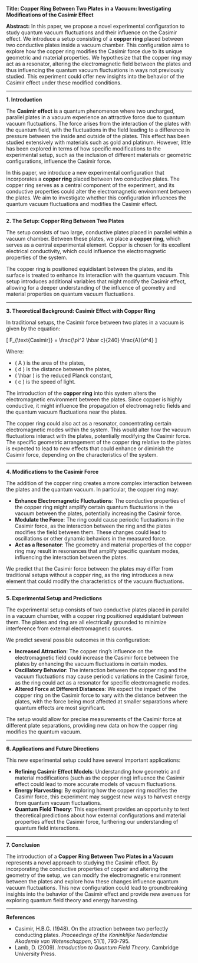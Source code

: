 **Title: Copper Ring Between Two Plates in a Vacuum: Investigating Modifications of the Casimir Effect**

**Abstract:**
In this paper, we propose a novel experimental configuration to study quantum vacuum fluctuations and their influence on the Casimir effect. We introduce a setup consisting of a **copper ring** placed between two conductive plates inside a vacuum chamber. This configuration aims to explore how the copper ring modifies the Casimir force due to its unique geometric and material properties. We hypothesize that the copper ring may act as a resonator, altering the electromagnetic field between the plates and thus influencing the quantum vacuum fluctuations in ways not previously studied. This experiment could offer new insights into the behavior of the Casimir effect under these modified conditions.

---

**1. Introduction**

The **Casimir effect** is a quantum phenomenon where two uncharged, parallel plates in a vacuum experience an attractive force due to quantum vacuum fluctuations. The force arises from the interaction of the plates with the quantum field, with the fluctuations in the field leading to a difference in pressure between the inside and outside of the plates. This effect has been studied extensively with materials such as gold and platinum. However, little has been explored in terms of how specific modifications to the experimental setup, such as the inclusion of different materials or geometric configurations, influence the Casimir force.

In this paper, we introduce a new experimental configuration that incorporates a **copper ring** placed between two conductive plates. The copper ring serves as a central component of the experiment, and its conductive properties could alter the electromagnetic environment between the plates. We aim to investigate whether this configuration influences the quantum vacuum fluctuations and modifies the Casimir effect.

---

**2. The Setup: Copper Ring Between Two Plates**

The setup consists of two large, conductive plates placed in parallel within a vacuum chamber. Between these plates, we place a **copper ring**, which serves as a central experimental element. Copper is chosen for its excellent electrical conductivity, which could influence the electromagnetic properties of the system.

The copper ring is positioned equidistant between the plates, and its surface is treated to enhance its interaction with the quantum vacuum. This setup introduces additional variables that might modify the Casimir effect, allowing for a deeper understanding of the influence of geometry and material properties on quantum vacuum fluctuations.

---

**3. Theoretical Background: Casimir Effect with Copper Ring**

In traditional setups, the Casimir force between two plates in a vacuum is given by the equation:

\[
F_{\text{Casimir}} = \frac{\pi^2 \hbar c}{240} \frac{A}{d^4}
\]

Where:
- \( A \) is the area of the plates,
- \( d \) is the distance between the plates,
- \( \hbar \) is the reduced Planck constant,
- \( c \) is the speed of light.

The introduction of the **copper ring** into this system alters the electromagnetic environment between the plates. Since copper is highly conductive, it might influence the propagation of electromagnetic fields and the quantum vacuum fluctuations near the plates. 

The copper ring could also act as a resonator, concentrating certain electromagnetic modes within the system. This would alter how the vacuum fluctuations interact with the plates, potentially modifying the Casimir force. The specific geometric arrangement of the copper ring relative to the plates is expected to lead to new effects that could enhance or diminish the Casimir force, depending on the characteristics of the system.

---

**4. Modifications to the Casimir Force**

The addition of the copper ring creates a more complex interaction between the plates and the quantum vacuum. In particular, the copper ring may:

- **Enhance Electromagnetic Fluctuations**: The conductive properties of the copper ring might amplify certain quantum fluctuations in the vacuum between the plates, potentially increasing the Casimir force.
- **Modulate the Force**: The ring could cause periodic fluctuations in the Casimir force, as the interaction between the ring and the plates modifies the field between them. These changes could lead to oscillations or other dynamic behaviors in the measured force.
- **Act as a Resonator**: The geometry and material properties of the copper ring may result in resonances that amplify specific quantum modes, influencing the interaction between the plates.

We predict that the Casimir force between the plates may differ from traditional setups without a copper ring, as the ring introduces a new element that could modify the characteristics of the vacuum fluctuations.

---

**5. Experimental Setup and Predictions**

The experimental setup consists of two conductive plates placed in parallel in a vacuum chamber, with a copper ring positioned equidistant between them. The plates and ring are all electrically grounded to minimize interference from external electromagnetic sources.

We predict several possible outcomes in this configuration:
- **Increased Attraction**: The copper ring’s influence on the electromagnetic field could increase the Casimir force between the plates by enhancing the vacuum fluctuations in certain modes.
- **Oscillatory Behavior**: The interaction between the copper ring and the vacuum fluctuations may cause periodic variations in the Casimir force, as the ring could act as a resonator for specific electromagnetic modes.
- **Altered Force at Different Distances**: We expect the impact of the copper ring on the Casimir force to vary with the distance between the plates, with the force being most affected at smaller separations where quantum effects are most significant.

The setup would allow for precise measurements of the Casimir force at different plate separations, providing new data on how the copper ring modifies the quantum vacuum.

---

**6. Applications and Future Directions**

This new experimental setup could have several important applications:
- **Refining Casimir Effect Models**: Understanding how geometric and material modifications (such as the copper ring) influence the Casimir effect could lead to more accurate models of vacuum fluctuations.
- **Energy Harvesting**: By exploring how the copper ring modifies the Casimir force, this experiment may suggest new ways to harvest energy from quantum vacuum fluctuations.
- **Quantum Field Theory**: This experiment provides an opportunity to test theoretical predictions about how external configurations and material properties affect the Casimir force, furthering our understanding of quantum field interactions.

---

**7. Conclusion**

The introduction of a **Copper Ring Between Two Plates in a Vacuum** represents a novel approach to studying the Casimir effect. By incorporating the conductive properties of copper and altering the geometry of the setup, we can modify the electromagnetic environment between the plates and explore how these changes influence quantum vacuum fluctuations. This new configuration could lead to groundbreaking insights into the behavior of the Casimir effect and provide new avenues for exploring quantum field theory and energy harvesting.

---

**References**

- Casimir, H.B.G. (1948). On the attraction between two perfectly conducting plates. *Proceedings of the Koninklijke Nederlandse Akademie van Wetenschappen*, 51(1), 793-795.
- Lamb, D. (2009). *Introduction to Quantum Field Theory*. Cambridge University Press.


